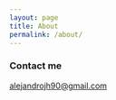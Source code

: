 ```yaml
---
layout: page
title: About
permalink: /about/
---
```


### Contact me

[alejandrojh90@gmail.com](mailto:alejandrojh90l@gmail.com)
